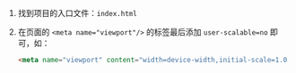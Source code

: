 1. 找到项目的入口文件：`index.html`

2. 在页面的 `<meta name="viewport"/>` 的标签最后添加 `user-scalable=no` 即可，如：

   ```html
   <meta name="viewport" content="width=device-width,initial-scale=1.0,user-scalable=no">
   ```